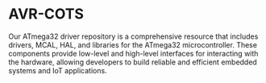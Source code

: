 # AVR-COTS
Our ATmega32 driver repository is a comprehensive resource that includes drivers, MCAL, HAL, and libraries for the ATmega32 microcontroller. These components provide low-level and high-level interfaces for interacting with the hardware, allowing developers to build reliable and efficient embedded systems and IoT applications.
